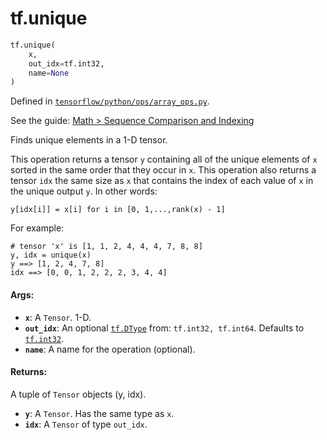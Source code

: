 <div itemscope itemtype="http://developers.google.com/ReferenceObject">
<meta itemprop="name" content="tf.unique" />
<meta itemprop="path" content="Stable" />
</div>

# tf.unique

``` python
tf.unique(
    x,
    out_idx=tf.int32,
    name=None
)
```



Defined in [`tensorflow/python/ops/array_ops.py`](https://www.tensorflow.org/code/tensorflow/python/ops/array_ops.py).

See the guide: [Math > Sequence Comparison and Indexing](../../../api_guides/python/math_ops.md#Sequence_Comparison_and_Indexing)

Finds unique elements in a 1-D tensor.

This operation returns a tensor `y` containing all of the unique elements of `x`
sorted in the same order that they occur in `x`. This operation also returns a
tensor `idx` the same size as `x` that contains the index of each value of `x`
in the unique output `y`. In other words:

`y[idx[i]] = x[i] for i in [0, 1,...,rank(x) - 1]`

For example:

```
# tensor 'x' is [1, 1, 2, 4, 4, 4, 7, 8, 8]
y, idx = unique(x)
y ==> [1, 2, 4, 7, 8]
idx ==> [0, 0, 1, 2, 2, 2, 3, 4, 4]
```

#### Args:

* <b>`x`</b>: A `Tensor`. 1-D.
* <b>`out_idx`</b>: An optional <a href="../tf/DType.md"><code>tf.DType</code></a> from: `tf.int32, tf.int64`. Defaults to <a href="../tf/int32.md"><code>tf.int32</code></a>.
* <b>`name`</b>: A name for the operation (optional).


#### Returns:

A tuple of `Tensor` objects (y, idx).

* <b>`y`</b>: A `Tensor`. Has the same type as `x`.
* <b>`idx`</b>: A `Tensor` of type `out_idx`.